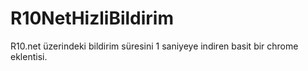 # R10NetHizliBildirim
R10.net üzerindeki bildirim süresini 1 saniyeye indiren basit bir chrome eklentisi.
